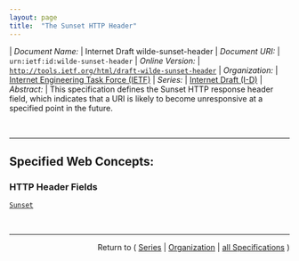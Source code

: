 ```yaml
---
layout: page
title:  "The Sunset HTTP Header"
---
```


| *Document Name:* | Internet Draft wilde-sunset-header
| *Document URI:* | `urn:ietf:id:wilde-sunset-header`
| *Online Version:* | [`http://tools.ietf.org/html/draft-wilde-sunset-header`](http://tools.ietf.org/html/draft-wilde-sunset-header)
| *Organization:* | [Internet Engineering Task Force (IETF)](..  "List of specification series by this organization")
| *Series:* | [Internet Draft (I-D)](.  "List of specifications in this series")
| *Abstract:* | This specification defines the Sunset HTTP response header field, which indicates that a URI is likely to become unresponsive at a specified point in the future.

<br/>
<hr/>

## Specified Web Concepts:

### HTTP Header Fields

[`Sunset`](/concepts/http-header/Sunset "The Sunset HTTP response header field allows a server to communicate the fact that a resource is expected to become unresponsive at a specific point in time. It provides information for clients which they can use to control their usage of the resource. The Sunset header contains a single timestamp which advertises the point in time when the resource is expected to become unresponsive.")



<br/>
<hr/>

<p style="text-align: right">Return to ( <a href="./">Series</a> | <a href="../">Organization</a> | <a href="../../">all Specifications</a> )</p>